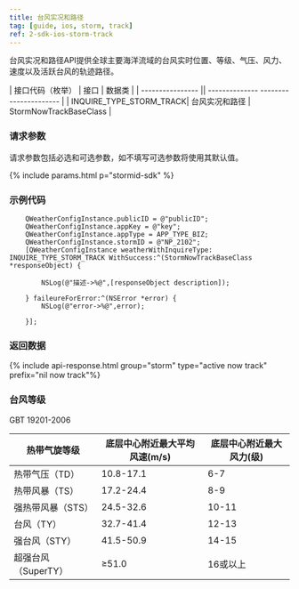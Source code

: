 ```yaml
---
title: 台风实况和路径
tag: [guide, ios, storm, track]
ref: 2-sdk-ios-storm-track
---
```


台风实况和路径API提供全球主要海洋流域的台风实时位置、等级、气压、风力、速度以及活跃台风的轨迹路径。

| 接口代码（枚举） | 接口 | 数据类 |
| ---------------- || -------------- ---------------------- |
| INQUIRE_TYPE_STORM_TRACK| 台风实况和路径   | StormNowTrackBaseClass |

### 请求参数

请求参数包括必选和可选参数，如不填写可选参数将使用其默认值。

{% include params.html p="stormid-sdk" %}

### 示例代码

```objc
    QWeatherConfigInstance.publicID = @"publicID";
    QWeatherConfigInstance.appKey = @"key";
    QWeatherConfigInstance.appType = APP_TYPE_BIZ;    
    QWeatherConfigInstance.stormID = @"NP_2102";
    [QWeatherConfigInstance weatherWithInquireType: INQUIRE_TYPE_STORM_TRACK WithSuccess:^(StormNowTrackBaseClass  *responseObject) {
        
        NSLog(@"描述->%@",[responseObject description]);
        
    } faileureForError:^(NSError *error) {
        NSLog(@"error->%@",error);
        
    }];
```
     
### 返回数据

{% include api-response.html group="storm" type="active now track"  prefix="nil now track"%}


### 台风等级

GBT 19201-2006

| 热带气旋等级        | 底层中心附近最大平均风速(m/s) | 底层中心附近最大风力(级) |
| ------------------- | ----------------------------- | ------------------------ |
| 热带气压（TD）      | 10.8-17.1                     | 6-7                      |
| 热带风暴（TS）      | 17.2-24.4                     | 8-9                      |
| 强热带风暴（STS）   | 24.5-32.6                     | 10-11                    |
| 台风（TY）          | 32.7-41.4                     | 12-13                    |
| 强台风（STY）       | 41.5-50.9                     | 14-15                    |
| 超强台风（SuperTY） | ≥51.0                         | 16或以上                 |
